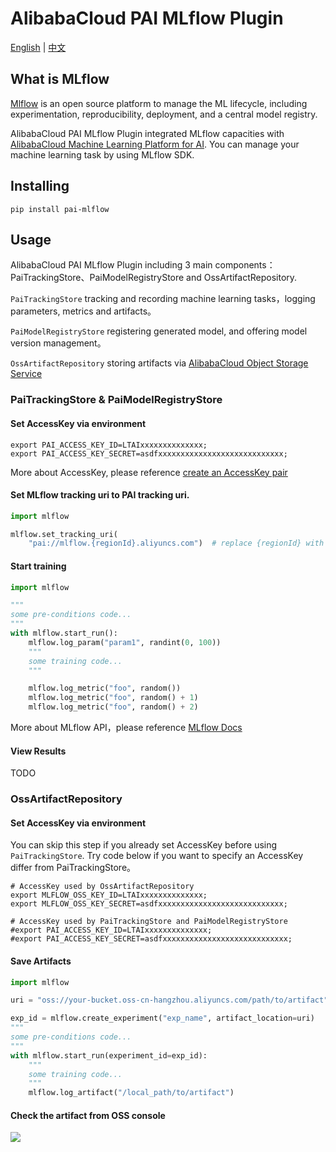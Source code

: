 # AlibabaCloud PAI MLflow Plugin

[English](README.md) | [中文](README_CN.md)

## What is MLflow

[Mlflow](https://mlflow.org/) is an open source platform to manage the ML lifecycle, including experimentation,
reproducibility, deployment, and a central model registry.

AlibabaCloud PAI MLflow Plugin integrated MLflow capacities
with [AlibabaCloud Machine Learning Platform for AI](https://www.alibabacloud.com/product/machine-learning). You can
manage your machine learning task by using MLflow SDK.

## Installing

```shell
pip install pai-mlflow
```

## Usage

AlibabaCloud PAI MLflow Plugin including 3 main components：PaiTrackingStore、PaiModelRegistryStore and
OssArtifactRepository.

``PaiTrackingStore`` tracking and recording machine learning tasks，logging parameters, metrics and artifacts。

``PaiModelRegistryStore`` registering generated model, and offering model version management。

``OssArtifactRepository`` storing artifacts
via [AlibabaCloud Object Storage Service](https://www.alibabacloud.com/product/oss)

### PaiTrackingStore & PaiModelRegistryStore

#### Set AccessKey via environment

```shell
export PAI_ACCESS_KEY_ID=LTAIxxxxxxxxxxxxxx;
export PAI_ACCESS_KEY_SECRET=asdfxxxxxxxxxxxxxxxxxxxxxxxxxxxx;
```

More about AccessKey, please reference [create an AccessKey pair](https://www.alibabacloud.com/help/doc-detail/53045.html)

#### Set MLflow tracking uri to PAI tracking uri.

```python
import mlflow

mlflow.set_tracking_uri(
    "pai://mlflow.{regionId}.aliyuncs.com")  # replace {regionId} with the real one, likes 'cn-hangzhou'

```

#### Start training

```python
import mlflow

"""
some pre-conditions code...
"""
with mlflow.start_run():
    mlflow.log_param("param1", randint(0, 100))
    """
    some training code...
    """

    mlflow.log_metric("foo", random())
    mlflow.log_metric("foo", random() + 1)
    mlflow.log_metric("foo", random() + 2)
```

More about MLflow API，please reference [MLflow Docs](https://mlflow.org/docs/latest/tracking.html)

#### View Results

TODO

### OssArtifactRepository

#### Set AccessKey via environment

You can skip this step if you already set AccessKey before using ``PaiTrackingStore``. Try code below if you want
to specify an AccessKey differ from PaiTrackingStore。

```shell
# AccessKey used by OssArtifactRepository
export MLFLOW_OSS_KEY_ID=LTAIxxxxxxxxxxxxxx;
export MLFLOW_OSS_KEY_SECRET=asdfxxxxxxxxxxxxxxxxxxxxxxxxxxxx;

# AccessKey used by PaiTrackingStore and PaiModelRegistryStore
#export PAI_ACCESS_KEY_ID=LTAIxxxxxxxxxxxxxx;
#export PAI_ACCESS_KEY_SECRET=asdfxxxxxxxxxxxxxxxxxxxxxxxxxxxx;
```

#### Save Artifacts

```python
import mlflow

uri = "oss://your-bucket.oss-cn-hangzhou.aliyuncs.com/path/to/artifact"

exp_id = mlflow.create_experiment("exp_name", artifact_location=uri)
"""
some pre-conditions code...
"""
with mlflow.start_run(experiment_id=exp_id):
    """
    some training code...
    """
    mlflow.log_artifact("/local_path/to/artifact")
```

#### Check the artifact from OSS console

![](https://img.alicdn.com/imgextra/i3/O1CN01OYVnlQ1kHrwKCBMRi_!!6000000004659-2-tps-709-464.png)